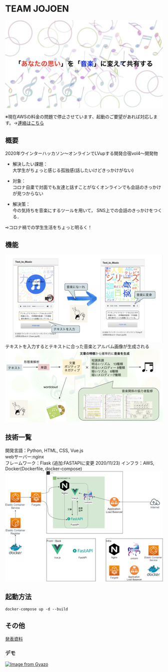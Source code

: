 # TEAM JOJOEN
![あなたの思いを音楽に変える](https://github.com/Yum-git/jojoen/blob/readmd/fig0.png?raw=true) 

※現在AWSの料金の問題で停止させています、起動のご要望があれば対応します。->[連絡はこちら](https://densuke.work/#Contact)
## 概要
2020年ウインターハッカソン〜オンラインでLVupする開発合宿vol4〜開発物

- 解決したい課題：  
大学生がちょっと感じる孤独感(話したいけどきっかけがない)

- 対象：  
コロナ自粛で対面でも友達と話すことがなくオンラインでも会話のきっかけが見つからない

- 解決策：  
今の気持ちを音楽にするツールを用いて，
SNS上での会話のきっかけをつくる．

➺コロナ禍での学生生活をちょっと明るく！
## 機能
![プロダクト](https://github.com/Yum-git/jojoen/blob/readmd/fig1.png?raw=true) 
テキストを入力するとテキストに合った音楽とアルバム画像が生成される  
![機能](https://github.com/Yum-git/jojoen/blob/readmd/fig3.png?raw=true) 

## 技術一覧
開発言語：Python, HTML, CSS, Vue.js  
webサーバー:nginx  
フレームワーク：Flask (追加:FASTAPIに変更 2020/11/23)
インフラ：AWS, Docker(Dockerfile, docker-compose)  
![技術](https://github.com/Yum-git/jojoen/blob/master/fig2.png) 

## 起動方法
```
docker-compose up -d --build
```

## その他
[発表資料](https://github.com/Yum-git/jojoen/blob/master/teamJOJO%E8%8B%91.pdf)  

### デモ
[![Image from Gyazo](https://i.gyazo.com/c04a4019d3195c032b0e54536ee21326.gif)](https://gyazo.com/c04a4019d3195c032b0e54536ee21326)
